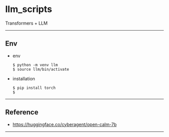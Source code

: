 # llm_scripts
Transformers + LLM

---

## Env

* env
    ```
    $ python -m venv llm 
    $ source llm/bin/activate
    ```

* installation
    ```
    $ pip install torch
    $ 
    ```

---

## Reference

* https://huggingface.co/cyberagent/open-calm-7b

---
